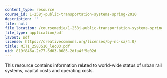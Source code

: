 ```yaml
---
content_type: resource
course_id: 1-258j-public-transportation-systems-spring-2010
description: ''
file: null
file_location: /coursemedia/1-258j-public-transportation-systems-spring-2010/819f846a2c776d0306852dfa4ff5e02d_MIT1_258JS10_lec03.pdf
file_type: application/pdf
layout: pdf
license: https://creativecommons.org/licenses/by-nc-sa/4.0/
title: MIT1_258JS10_lec03.pdf
uid: 819f846a-2c77-6d03-0685-2dfa4ff5e02d
---
```

This resource contains information related to world-wide status of urban rail systems, capital costs and operating costs. 